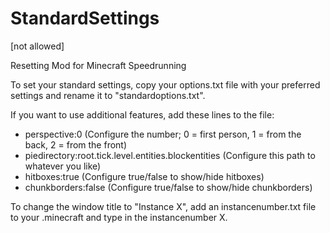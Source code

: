 # StandardSettings
[not allowed]

Resetting Mod for Minecraft Speedrunning


To set your standard settings, copy your options.txt file with your preferred settings and rename it to "standardoptions.txt".

If you want to use additional features, add these lines to the file:

- perspective:0 (Configure the number; 0 = first person, 1 = from the back, 2 = from the front)
- piedirectory:root.tick.level.entities.blockentities (Configure this path to whatever you like)
- hitboxes:true (Configure true/false to show/hide hitboxes)
- chunkborders:false (Configure true/false to show/hide chunkborders)

To change the window title to "Instance X", add an instancenumber.txt file to your .minecraft and type in the instancenumber X.
